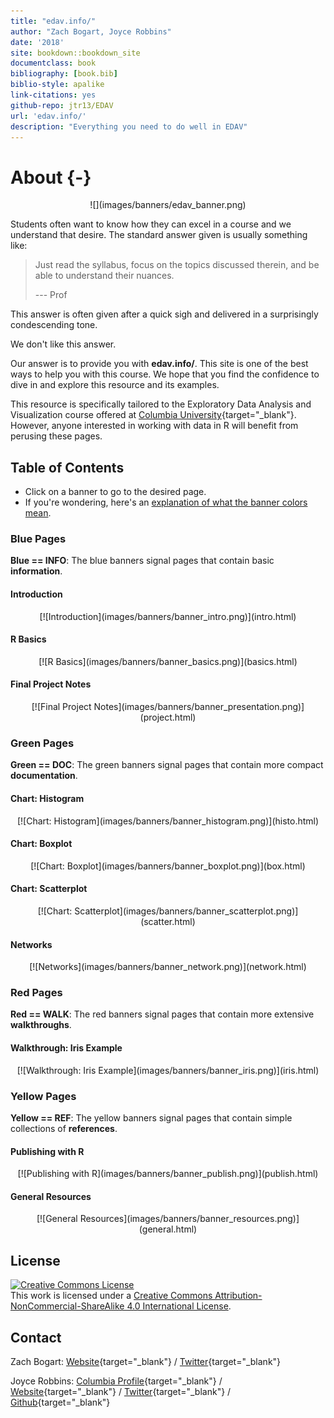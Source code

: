 ```yaml
--- 
title: "edav.info/"
author: "Zach Bogart, Joyce Robbins"
date: '2018'
site: bookdown::bookdown_site
documentclass: book
bibliography: [book.bib]
biblio-style: apalike
link-citations: yes
github-repo: jtr13/EDAV
url: 'edav.info/'
description: "Everything you need to do well in EDAV"
---
```




# About {-}

<center>
![](images/banners/edav_banner.png)
</center>

Students often want to know how they can excel in a course and we understand that desire. The standard answer given is usually something like: 

> Just read the syllabus, focus on the topics discussed therein, and be able to understand their nuances.
>
> --- Prof 

This answer is often given after a quick sigh and delivered in a surprisingly condescending tone.

We don't like this answer.

Our answer is to provide you with **edav.info/**. This site is one of the best ways to help you with this course. We hope that you find the confidence to dive in and explore this resource and its examples.

This resource is specifically tailored to the Exploratory Data Analysis and Visualization course offered at [Columbia University](https://www.columbia.edu/){target="_blank"}. However, anyone interested in working with data in R will benefit from perusing these pages.

## Table of Contents
- Click on a banner to go to the desired page.
- If you're wondering, here's an [explanation of what the banner colors mean](intro.html#what-the-banners-mean).

### Blue Pages
**Blue == INFO**: The blue banners signal pages that contain basic **information**.

#### Introduction
<center>
[![Introduction](images/banners/banner_intro.png)](intro.html)
</center>

#### R Basics
<center>
[![R Basics](images/banners/banner_basics.png)](basics.html)
</center>

#### Final Project Notes
<center>
[![Final Project Notes](images/banners/banner_presentation.png)](project.html)
</center>

### Green Pages
**Green == DOC**: The green banners signal pages that contain more compact **documentation**.

#### Chart: Histogram
<center>
[![Chart: Histogram](images/banners/banner_histogram.png)](histo.html)
</center>

#### Chart: Boxplot
<center>
[![Chart: Boxplot](images/banners/banner_boxplot.png)](box.html)
</center>

#### Chart: Scatterplot
<center>
[![Chart: Scatterplot](images/banners/banner_scatterplot.png)](scatter.html)
</center>

#### Networks
<center>
[![Networks](images/banners/banner_network.png)](network.html)
</center>

### Red Pages
**Red == WALK**: The red banners signal pages that contain more extensive **walkthroughs**.

#### Walkthrough: Iris Example
<center>
[![Walkthrough: Iris Example](images/banners/banner_iris.png)](iris.html)
</center>

### Yellow Pages
**Yellow == REF**: The yellow banners signal pages that contain simple collections of  **references**.

#### Publishing with R
<center>
[![Publishing with R](images/banners/banner_publish.png)](publish.html)
</center>

#### General Resources
<center>
[![General Resources](images/banners/banner_resources.png)](general.html)
</center>

## License

<a rel="license" href="http://creativecommons.org/licenses/by-nc-sa/4.0/"><img alt="Creative Commons License" style="border-width:0" src="https://i.creativecommons.org/l/by-nc-sa/4.0/88x31.png" /></a><br />This work is licensed under a <a rel="license" href="http://creativecommons.org/licenses/by-nc-sa/4.0/">Creative Commons Attribution-NonCommercial-ShareAlike 4.0 International License</a>.

## Contact

Zach Bogart: 
[Website](https://zachbogart.com/){target="_blank"}
/
[Twitter](https://twitter.com/zachbogart){target="_blank"}

Joyce Robbins: 
[Columbia Profile](http://stat.columbia.edu/department-directory/name/joyce-robbins/){target="_blank"}
/
[Website](http://www.joyce-robbins.com/){target="_blank"}
/
[Twitter](https://twitter.com/jtrnyc){target="_blank"}
/
[Github](https://github.com/jtr13){target="_blank"}


